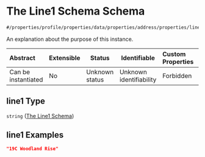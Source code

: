 # The Line1 Schema Schema

```txt
#/properties/profile/properties/data/properties/address/properties/line1#/properties/profile/properties/data/properties/address/properties/line1
```

An explanation about the purpose of this instance.


| Abstract            | Extensible | Status         | Identifiable            | Custom Properties | Additional Properties | Access Restrictions | Defined In                                                                                          |
| :------------------ | ---------- | -------------- | ----------------------- | :---------------- | --------------------- | ------------------- | --------------------------------------------------------------------------------------------------- |
| Can be instantiated | No         | Unknown status | Unknown identifiability | Forbidden         | Allowed               | none                | [policy_transaction.schema.json\*](../../out/policy_transaction.schema.json "open original schema") |

## line1 Type

`string` ([The Line1 Schema](policy_transaction-properties-the-profile-schema-properties-the-data-schema-properties-the-address-schema-properties-the-line1-schema.md))

## line1 Examples

```json
"19C Woodland Rise"
```
